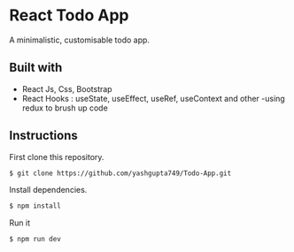 # React Todo App

A minimalistic, customisable todo app.

## Built with

- React Js, Css, Bootstrap
- React Hooks : useState, useEffect, useRef, useContext and other
  -using redux to brush up code

## Instructions

First clone this repository.

```bash
$ git clone https://github.com/yashgupta749/Todo-App.git
```

Install dependencies.

```bash
$ npm install
```

Run it

```bash
$ npm run dev
```
